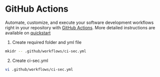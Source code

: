 # GitHub Actions

Automate, customize, and execute your software development workflows right in your repository with [GitHub Actions](https://docs.github.com/en/actions). 
More detailed instructions are available on [quickstart](https://docs.github.com/en/actions/quickstart)

1. Create required folder and yml file
```bash
mkidr -- .github/workflows/ci-sec.yml
```

2. Create ci-sec.yml
```bash
vi .github/workflows/ci-sec.yml
```
